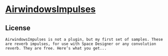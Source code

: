 # [AirwindowsImpulses](https://www.airwindows.com/airwindows-impulses/)

## License

```
AirwindowsImpulses is not a plugin, but my first set of samples. These are reverb impulses, for use with Space Designer or any convolution reverb. They are free. Here’s what you get...
```
